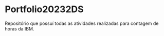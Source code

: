 # Portfolio20232DS
Repositório que possuí todas as atividades realizadas para contagem de horas da IBM.
